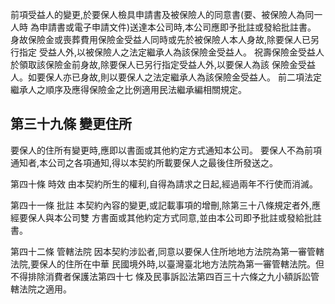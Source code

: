 前項受益人的變更,於要保人檢具申請書及被保險人的同意書(要、被保險人為同一人時 為申請書或電子申請文件)送達本公司時,本公司應即予批註或發給批註書。 身故保險金或喪葬費用保險金受益人同時或先於被保險人本人身故,除要保人已另行指定 受益人外,以被保險人之法定繼承人為該保險金受益人。 祝壽保險金受益人於領取該保險金前身故,除要保人已另行指定受益人外,以要保人為該 保險金受益人。如要保人亦已身故,則以要保人之法定繼承人為該保險金受益人。 前二項法定繼承人之順序及應得保險金之比例適用民法繼承編相關規定。

## 第三十九條 變更住所

要保人的住所有變更時,應即以書面或其他約定方式通知本公司。 要保人不為前項通知者,本公司之各項通知,得以本契約所載要保人之最後住所發送之。

第四十條 時效 由本契約所生的權利,自得為請求之日起,經過兩年不行使而消滅。

第四十一條 批註 本契約內容的變更,或記載事項的增刪,除第三十八條規定者外,應經要保人與本公司雙 方書面或其他約定方式同意,並由本公司即予批註或發給批註書。

第四十二條 管轄法院 因本契約涉訟者,同意以要保人住所地地方法院為第一審管轄法院,要保人的住所在中華 民國境外時,以臺灣臺北地方法院為第一審管轄法院。但不得排除消費者保護法第四十七 條及民事訴訟法第四百三十六條之九小額訴訟管轄法院之適用。
